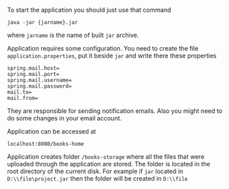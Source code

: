 To start the application you should just use that command

    java -jar {jarname}.jar

where `jarname` is the name of built `jar` archive.

Application requires some configuration. You need to create the file
`application.properties`, put it beside `jar` and write there these
properties

    spring.mail.host=
    spring.mail.port=
    spring.mail.username=
    spring.mail.password=
    mail.to=
    mail.from=

They are responsible for sending notification emails. Also you might need to do
some changes in your email account.

Application can be accessed at

    localhost:8080/books-home

Application creates folder `/books-storage` where all the files that
were uploaded through the application are stored. The folder is located
in the root directory of the current disk. For example if `jar` located in
`D:\\file\project.jar` then the folder will be created in `D:\\file`
